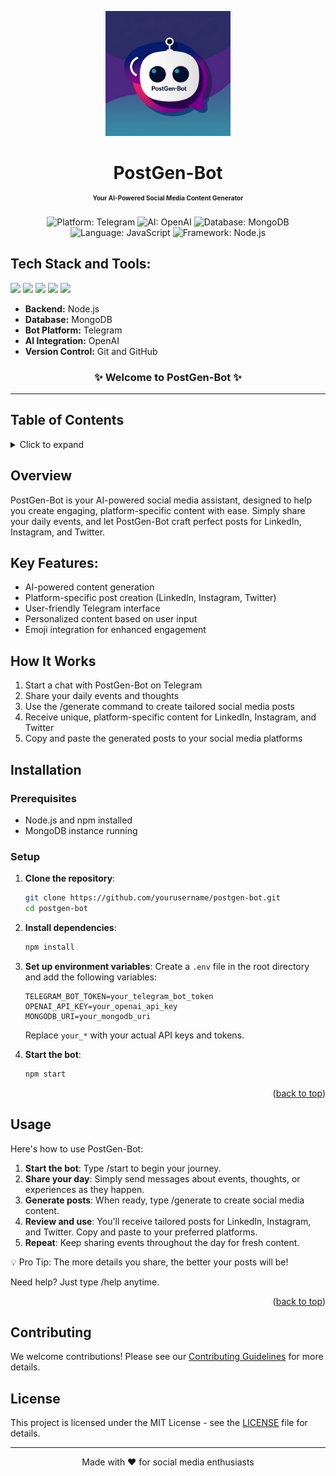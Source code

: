<a name="readme-top"></a>

<div align="center">
<img width="200px" src="3.jpg" alt="PostGen-Bot Logo">
</div>

<h1 align="center"> PostGen-Bot <br/> <span style="font-size:10px;">Your AI-Powered Social Media Content Generator</span></h1>

<p align="center">
  <img src="https://img.shields.io/badge/Platform-Telegram-blue" alt="Platform: Telegram">
  <img src="https://img.shields.io/badge/AI-OpenAI-green" alt="AI: OpenAI">
  <img src="https://img.shields.io/badge/Database-MongoDB-yellow" alt="Database: MongoDB">
  <img src="https://img.shields.io/badge/Language-JavaScript-orange" alt="Language: JavaScript">
  <img src="https://img.shields.io/badge/Framework-Node.js-green" alt="Framework: Node.js">
</p>

## Tech Stack and Tools:
<span>
<img src="https://img.shields.io/badge/javascript%20-%23323330.svg?&style=for-the-badge&logo=javascript&logoColor=%23F7DF1E"/>
<img src="https://img.shields.io/badge/node.js%20-%2343853D.svg?&style=for-the-badge&logo=node.js&logoColor=white"/>
<img src="https://img.shields.io/badge/mongodb%20-%234ea94b.svg?&style=for-the-badge&logo=mongodb&logoColor=white"/>
<img src="https://img.shields.io/badge/telegram%20-%232CA5E0.svg?&style=for-the-badge&logo=telegram&logoColor=white"/>
<img src="https://img.shields.io/badge/openai%20-%23412991.svg?&style=for-the-badge&logo=openai&logoColor=white"/>
</span>

- **Backend:** Node.js
- **Database:** MongoDB
- **Bot Platform:** Telegram
- **AI Integration:** OpenAI
- **Version Control:** Git and GitHub

<h3 align="center">✨ Welcome to PostGen-Bot ✨</h3> <hr>

## Table of Contents
<details>
  <summary>Click to expand</summary>
  
  - [Overview](#overview)
  - [Key Features](#key-features)
  - [How It Works](#how-it-works)
  - [Installation](#installation)
  - [Usage](#usage)
  - [Contributing](#contributing)
  - [License](#license)
  
</details> 

## Overview
PostGen-Bot is your AI-powered social media assistant, designed to help you create engaging, platform-specific content with ease. Simply share your daily events, and let PostGen-Bot craft perfect posts for LinkedIn, Instagram, and Twitter.

## Key Features:
- AI-powered content generation
- Platform-specific post creation (LinkedIn, Instagram, Twitter)
- User-friendly Telegram interface
- Personalized content based on user input
- Emoji integration for enhanced engagement

## How It Works
1. Start a chat with PostGen-Bot on Telegram
2. Share your daily events and thoughts
3. Use the /generate command to create tailored social media posts
4. Receive unique, platform-specific content for LinkedIn, Instagram, and Twitter
5. Copy and paste the generated posts to your social media platforms

## Installation

### Prerequisites

- Node.js and npm installed
- MongoDB instance running

### Setup

1. **Clone the repository**:
    ```bash
    git clone https://github.com/yourusername/postgen-bot.git
    cd postgen-bot
    ```

2. **Install dependencies**:
    ```bash
    npm install
    ```

3. **Set up environment variables**:
   Create a `.env` file in the root directory and add the following variables:
    ```plaintext
    TELEGRAM_BOT_TOKEN=your_telegram_bot_token
    OPENAI_API_KEY=your_openai_api_key
    MONGODB_URI=your_mongodb_uri
    ```
   Replace `your_*` with your actual API keys and tokens.

4. **Start the bot**:
    ```bash
    npm start
    ```

<p align="right">(<a href="#readme-top">back to top</a>)</p>

## Usage
Here's how to use PostGen-Bot:
1. **Start the bot**: 
   Type /start to begin your journey.
2. **Share your day**:
   Simply send messages about events, thoughts, or experiences as they happen.
3. **Generate posts**:
   When ready, type /generate to create social media content.
4. **Review and use**:
   You'll receive tailored posts for LinkedIn, Instagram, and Twitter. Copy and paste to your preferred platforms.
5. **Repeat**:
   Keep sharing events throughout the day for fresh content.

💡 Pro Tip: The more details you share, the better your posts will be! <br />

   Need help? Just type /help anytime.

<p align="right">(<a href="#readme-top">back to top</a>)</p>

## Contributing
We welcome contributions! Please see our [Contributing Guidelines](CONTRIBUTING.md) for more details.

## License
This project is licensed under the MIT License - see the [LICENSE](LICENSE) file for details.
<hr>

<div align="center">
Made with ❤️ for social media enthusiasts
</div>
